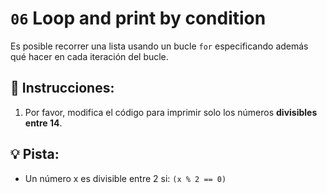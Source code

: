 # `06` Loop and print by condition

Es posible recorrer una lista usando un bucle `for` especificando además qué hacer en cada iteración del bucle.

## 📝 Instrucciones:

1. Por favor, modifica el código para imprimir solo los números **divisibles entre 14**.

## 💡 Pista:

+ Un número x es divisible entre 2 si: `(x % 2 == 0)`
